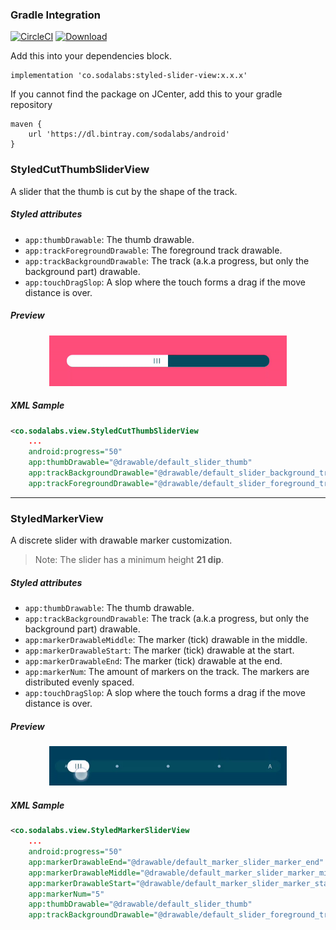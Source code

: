 ### Gradle Integration

[![CircleCI](https://circleci.com/gh/SodaLabs/styled-views-android.svg?style=svg)](https://circleci.com/gh/SodaLabs/styled-views-android)
[ ![Download](https://api.bintray.com/packages/sodalabs/android/styled-slider-view/images/download.svg) ](https://bintray.com/sodalabs/android/styled-slider-view/_latestVersion)

Add this into your dependencies block.

```
implementation 'co.sodalabs:styled-slider-view:x.x.x'
```

If you cannot find the package on JCenter, add this to your gradle repository

```
maven {
    url 'https://dl.bintray.com/sodalabs/android'
}
```

### StyledCutThumbSliderView

A slider that the thumb is cut by the shape of the track.

##### Styled attributes

- `app:thumbDrawable`: The thumb drawable.
- `app:trackForegroundDrawable`: The foreground track drawable.
- `app:trackBackgroundDrawable`: The track (a.k.a progress, but only the background part) drawable.
- `app:touchDragSlop`: A slop where the touch forms a drag if the move distance is over.

##### Preview

<p align="center">
  <img src="../docs/sl-cut-thumb-demo.gif" width="380">
</p>

##### XML Sample

```XML
<co.sodalabs.view.StyledCutThumbSliderView
    ...
    android:progress="50"
    app:thumbDrawable="@drawable/default_slider_thumb"
    app:trackBackgroundDrawable="@drawable/default_slider_background_track"
    app:trackForegroundDrawable="@drawable/default_slider_foreground_track" />
```

---

### StyledMarkerView

A discrete slider with drawable marker customization.

> Note: The slider has a minimum height **21 dip**.

##### Styled attributes

- `app:thumbDrawable`: The thumb drawable.
- `app:trackBackgroundDrawable`: The track (a.k.a progress, but only the background part) drawable.
- `app:markerDrawableMiddle`: The marker (tick) drawable in the middle.
- `app:markerDrawableStart`: The marker (tick) drawable at the start.
- `app:markerDrawableEnd`: The marker (tick) drawable at the end.
- `app:markerNum`: The amount of markers on the track. The markers are distributed evenly spaced.
- `app:touchDragSlop`: A slop where the touch forms a drag if the move distance is over.

##### Preview

<p align="center">
  <img src="../docs/sl-marker-demo.gif" width="380">
</p>

##### XML Sample

```XML
<co.sodalabs.view.StyledMarkerSliderView
    ...
    android:progress="50"
    app:markerDrawableEnd="@drawable/default_marker_slider_marker_end"
    app:markerDrawableMiddle="@drawable/default_marker_slider_marker_middle"
    app:markerDrawableStart="@drawable/default_marker_slider_marker_start"
    app:markerNum="5"
    app:thumbDrawable="@drawable/default_slider_thumb"
    app:trackBackgroundDrawable="@drawable/default_slider_foreground_track" />
```


